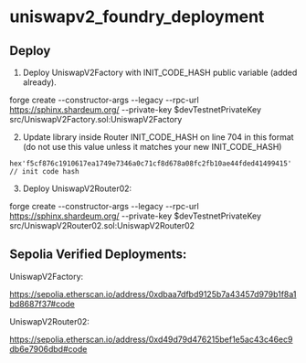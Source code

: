 # uniswapv2_foundry_deployment

## Deploy

1. Deploy UniswapV2Factory with INIT_CODE_HASH public variable (added already).

forge create --constructor-args <feeToSetter> --legacy --rpc-url https://sphinx.shardeum.org/ --private-key $devTestnetPrivateKey src/UniswapV2Factory.sol:UniswapV2Factory 

2. Update library inside Router INIT_CODE_HASH on line 704 in this format (do not use this value unless it matches your new INIT_CODE_HASH)

```solidity
hex'f5cf876c1910617ea1749e7346a0c71cf8d678a08fc2fb10ae44fded41499415' // init code hash
```

3. Deploy UniswapV2Router02:

forge create --constructor-args <factory> <weth> --legacy --rpc-url https://sphinx.shardeum.org/ --private-key $devTestnetPrivateKey src/UniswapV2Router02.sol:UniswapV2Router02 

## Sepolia Verified Deployments:

UniswapV2Factory:

https://sepolia.etherscan.io/address/0xdbaa7dfbd9125b7a43457d979b1f8a1bd8687f37#code

UniswapV2Router02:

https://sepolia.etherscan.io/address/0xd49d79d476215bef1e5ac43c46ec9db6e7906dbd#code